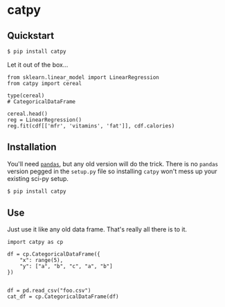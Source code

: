 # catpy

## Quickstart

```bash
$ pip install catpy
```

Let it out of the box...
```
from sklearn.linear_model import LinearRegression
from catpy import cereal

type(cereal)
# CategoricalDataFrame

cereal.head()
reg = LinearRegression()
reg.fit(cdf[['mfr', 'vitamins', 'fat']], cdf.calories)
```

## Installation
You'll need [`pandas`](), but any old version will do the 
trick. There is no `pandas` version pegged in the `setup.py`
file so installing `catpy` won't mess up your existing sci-py
setup.

```bash
$ pip install catpy
```


## Use
Just use it like any old data frame. That's really all there is
to it.

```
import catpy as cp

df = cp.CategoricalDataFrame({
    "x": range(5),
    "y": ["a", "b", "c", "a", "b"]
})


df = pd.read_csv("foo.csv")
cat_df = cp.CategoricalDataFrame(df)
```
